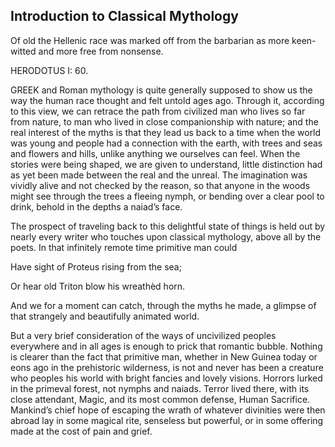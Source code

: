 ## Introduction to Classical Mythology


Of old the Hellenic race was marked off from the barbarian as more keen-witted
and more free from nonsense.

HERODOTUS I: 60.



GREEK and Roman mythology is quite generally supposed to show us the way the
human race thought and felt untold ages ago. Through it, according to this
view, we can retrace the path from civilized man who lives so far from nature,
to man who lived in close companionship with nature; and the real interest of
the myths is that they lead us back to a time when the world was young and
people had a connection with the earth, with trees and seas and flowers and
hills, unlike anything we ourselves can feel. When the stories were being
shaped, we are given to understand, little distinction had as yet been made
between the real and the unreal. The imagination was vividly alive and not
checked by the reason, so that anyone in the woods might see through the trees
a fleeing nymph, or bending over a clear pool to drink, behold in the depths a
naiad’s face.

The prospect of traveling back to this delightful state of things is held out
by nearly every writer who touches upon classical mythology, above all by the
poets. In that infinitely remote time primitive man could


Have sight of Proteus rising from the sea;

Or hear old Triton blow his wreathèd horn.



And we for a moment can catch, through the myths he made, a glimpse of that
strangely and beautifully animated world.

But a very brief consideration of the ways of uncivilized peoples everywhere
and in all ages is enough to prick that romantic bubble. Nothing is clearer
than the fact that primitive man, whether in New Guinea today or eons ago in
the prehistoric wilderness, is not and never has been a creature who peoples
his world with bright fancies and lovely visions. Horrors lurked in the
primeval forest, not nymphs and naiads. Terror lived there, with its close
attendant, Magic, and its most common defense, Human Sacrifice. Mankind’s chief
hope of escaping the wrath of whatever divinities were then abroad lay in some
magical rite, senseless but powerful, or in some offering made at the cost of
pain and grief.





